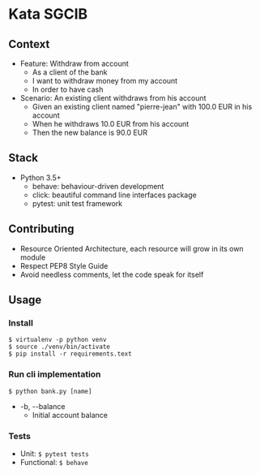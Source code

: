 # Kata SGCIB

## Context

- Feature: Withdraw from account
  - As a client of the bank
  - I want to withdraw money from my account
  - In order to have cash
- Scenario: An existing client withdraws from his account
  - Given an existing client named "pierre-jean" with 100.0 EUR in his account
  - When he withdraws 10.0 EUR from his account
  - Then the new balance is 90.0 EUR

## Stack
- Python 3.5+
  - behave: behaviour-driven development
  - click: beautiful command line interfaces package
  - pytest: unit test framework

## Contributing
- Resource Oriented Architecture, each resource will grow in its own module
- Respect PEP8 Style Guide
- Avoid needless comments, let the code speak for itself
  
## Usage

### Install
```
$ virtualenv -p python venv
$ source ./venv/bin/activate
$ pip install -r requirements.text
```

### Run cli implementation
`$ python bank.py [name]`
- -b, --balance
  - Initial account balance

### Tests
- Unit: `$ pytest tests`
- Functional: `$ behave`
